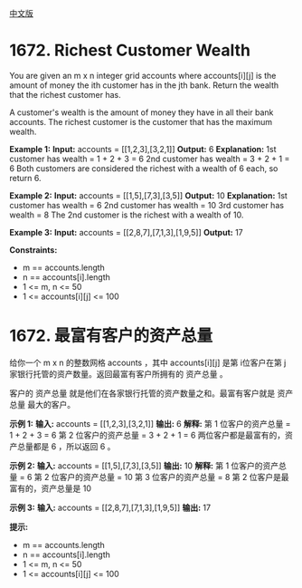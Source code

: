 [中文版](#chinese)
# 1672. Richest Customer Wealth
You are given an m x n integer grid accounts where accounts[i][j] is the amount of money the i​​​​​​​​​​​th​​​​ customer has in the j​​​​​​​​​​​th​​​​ bank. Return the wealth that the richest customer has.

A customer's wealth is the amount of money they have in all their bank accounts. The richest customer is the customer that has the maximum wealth.

**Example 1:**
**Input:** accounts = [[1,2,3],[3,2,1]]
**Output:** 6
**Explanation:**
1st customer has wealth = 1 + 2 + 3 = 6
2nd customer has wealth = 3 + 2 + 1 = 6
Both customers are considered the richest with a wealth of 6 each, so return 6.

**Example 2:**
**Input:** accounts = [[1,5],[7,3],[3,5]]
**Output:** 10
**Explanation:**
1st customer has wealth = 6
2nd customer has wealth = 10 
3rd customer has wealth = 8
The 2nd customer is the richest with a wealth of 10.

**Example 3:**
**Input:** accounts = [[2,8,7],[7,1,3],[1,9,5]]
**Output:** 17

**Constraints:**

* m == accounts.length
* n == accounts[i].length
* 1 <= m, n <= 50
* 1 <= accounts[i][j] <= 100

<span id="chinese" ></span>

# 1672. 最富有客户的资产总量

给你一个 m x n 的整数网格 accounts ，其中 accounts[i][j] 是第 i​​​​​​​​​​​​ 位客户在第 j 家银行托管的资产数量。返回最富有客户所拥有的 资产总量 。

客户的 资产总量 就是他们在各家银行托管的资产数量之和。最富有客户就是 资产总量 最大的客户。

**示例 1:**
**输入:** accounts = [[1,2,3],[3,2,1]]
**输出:** 6
**解释:**
第 1 位客户的资产总量 = 1 + 2 + 3 = 6
第 2 位客户的资产总量 = 3 + 2 + 1 = 6
两位客户都是最富有的，资产总量都是 6 ，所以返回 6 。

**示例 2:**
**输入:** accounts = [[1,5],[7,3],[3,5]]
**输出:** 10
**解释:**
第 1 位客户的资产总量 = 6
第 2 位客户的资产总量 = 10 
第 3 位客户的资产总量 = 8
第 2 位客户是最富有的，资产总量是 10

**示例 3:**
**输入:** accounts = [[2,8,7],[7,1,3],[1,9,5]]
**输出:** 17

**提示:**

* m == accounts.length
* n == accounts[i].length
* 1 <= m, n <= 50
* 1 <= accounts[i][j] <= 100
